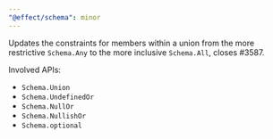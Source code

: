 ```yaml
---
"@effect/schema": minor
---
```


Updates the constraints for members within a union from the more restrictive `Schema.Any` to the more inclusive `Schema.All`, closes #3587.

Involved APIs:

- `Schema.Union`
- `Schema.UndefinedOr`
- `Schema.NullOr`
- `Schema.NullishOr`
- `Schema.optional`
